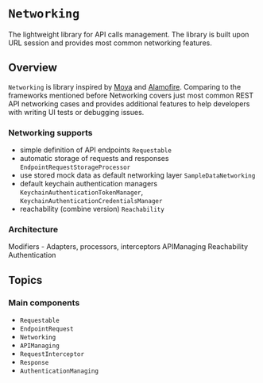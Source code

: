 # ``Networking``

The lightweight library for API calls management. The library is built upon URL session and provides most common networking features.

## Overview

``Networking`` is library inspired by [Moya](https://github.com/Moya/Moya) and [Alamofire](https://github.com/Alamofire/Alamofire). Comparing to the frameworks mentioned before Networking covers just most common REST API networking cases and provides additional features to help developers with writing UI tests or debugging issues.

### Networking supports
 * simple definition of API endpoints ``Requestable``
 * automatic storage of requests and responses ``EndpointRequestStorageProcessor``
 * use stored mock data as default networking layer ``SampleDataNetworking``
 * default keychain authentication managers ``KeychainAuthenticationTokenManager``, ``KeychainAuthenticationCredentialsManager``
 * reachability (combine version) ``Reachability``

### Architecture



Modifiers - Adapters, processors, interceptors
APIManaging
Reachability
Authentication


## Topics

### Main components

- ``Requestable``
- ``EndpointRequest``
- ``Networking``
- ``APIManaging``
- ``RequestInterceptor``
- ``Response``
- ``AuthenticationManaging``
